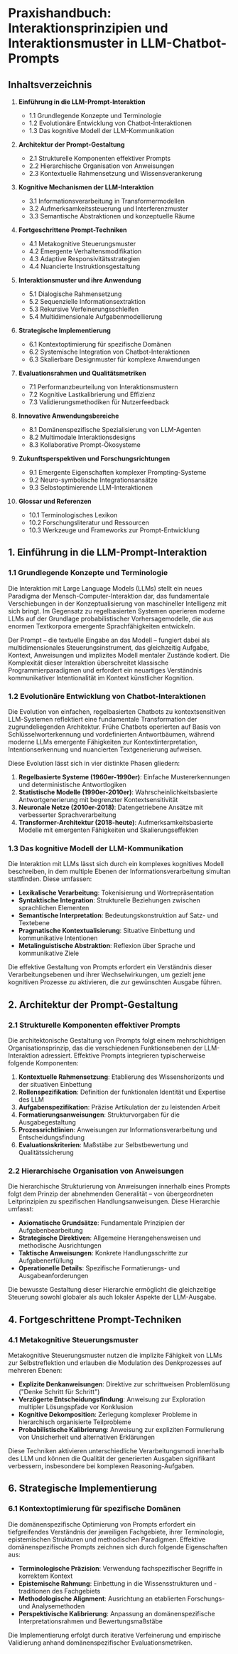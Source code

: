 # Praxishandbuch: Interaktionsprinzipien und Interaktionsmuster in LLM-Chatbot-Prompts

## Inhaltsverzeichnis

1. **Einführung in die LLM-Prompt-Interaktion**
   - 1.1 Grundlegende Konzepte und Terminologie
   - 1.2 Evolutionäre Entwicklung von Chatbot-Interaktionen
   - 1.3 Das kognitive Modell der LLM-Kommunikation

2. **Architektur der Prompt-Gestaltung**
   - 2.1 Strukturelle Komponenten effektiver Prompts
   - 2.2 Hierarchische Organisation von Anweisungen
   - 2.3 Kontextuelle Rahmensetzung und Wissensverankerung

3. **Kognitive Mechanismen der LLM-Interaktion**
   - 3.1 Informationsverarbeitung in Transformermodellen
   - 3.2 Aufmerksamkeitssteuerung und Interferenzmuster
   - 3.3 Semantische Abstraktionen und konzeptuelle Räume

4. **Fortgeschrittene Prompt-Techniken**
   - 4.1 Metakognitive Steuerungsmuster
   - 4.2 Emergente Verhaltensmodifikation
   - 4.3 Adaptive Responsivitätsstrategien
   - 4.4 Nuancierte Instruktionsgestaltung

5. **Interaktionsmuster und ihre Anwendung**
   - 5.1 Dialogische Rahmensetzung
   - 5.2 Sequenzielle Informationsextraktion
   - 5.3 Rekursive Verfeinerungsschleifen
   - 5.4 Multidimensionale Aufgabenmodellierung

6. **Strategische Implementierung**
   - 6.1 Kontextoptimierung für spezifische Domänen
   - 6.2 Systemische Integration von Chatbot-Interaktionen
   - 6.3 Skalierbare Designmuster für komplexe Anwendungen

7. **Evaluationsrahmen und Qualitätsmetriken**
   - 7.1 Performanzbeurteilung von Interaktionsmustern
   - 7.2 Kognitive Lastkalibrierung und Effizienz
   - 7.3 Validierungsmethodiken für Nutzerfeedback

8. **Innovative Anwendungsbereiche**
   - 8.1 Domänenspezifische Spezialisierung von LLM-Agenten
   - 8.2 Multimodale Interaktionsdesigns
   - 8.3 Kollaborative Prompt-Ökosysteme

9. **Zukunftsperspektiven und Forschungsrichtungen**
   - 9.1 Emergente Eigenschaften komplexer Prompting-Systeme
   - 9.2 Neuro-symbolische Integrationsansätze
   - 9.3 Selbstoptimierende LLM-Interaktionen

10. **Glossar und Referenzen**
    - 10.1 Terminologisches Lexikon
    - 10.2 Forschungsliteratur und Ressourcen
    - 10.3 Werkzeuge und Frameworks zur Prompt-Entwicklung

## 1. Einführung in die LLM-Prompt-Interaktion

### 1.1 Grundlegende Konzepte und Terminologie

Die Interaktion mit Large Language Models (LLMs) stellt ein neues Paradigma der Mensch-Computer-Interaktion dar, das fundamentale Verschiebungen in der Konzeptualisierung von maschineller Intelligenz mit sich bringt. Im Gegensatz zu regelbasierten Systemen operieren moderne LLMs auf der Grundlage probabilistischer Vorhersagemodelle, die aus enormen Textkorpora emergente Sprachfähigkeiten entwickeln.

Der Prompt – die textuelle Eingabe an das Modell – fungiert dabei als multidimensionales Steuerungsinstrument, das gleichzeitig Aufgabe, Kontext, Anweisungen und implizites Modell mentaler Zustände kodiert. Die Komplexität dieser Interaktion überschreitet klassische Programmierparadigmen und erfordert ein neuartiges Verständnis kommunikativer Intentionalität im Kontext künstlicher Kognition.

### 1.2 Evolutionäre Entwicklung von Chatbot-Interaktionen

Die Evolution von einfachen, regelbasierten Chatbots zu kontextsensitiven LLM-Systemen reflektiert eine fundamentale Transformation der zugrundeliegenden Architektur. Frühe Chatbots operierten auf Basis von Schlüsselworterkennung und vordefinierten Antwortbäumen, während moderne LLMs emergente Fähigkeiten zur Kontextinterpretation, Intentionserkennung und nuancierten Textgenerierung aufweisen.

Diese Evolution lässt sich in vier distinkte Phasen gliedern:

1. **Regelbasierte Systeme (1960er-1990er)**: Einfache Mustererkennungen und deterministische Antwortlogiken
2. **Statistische Modelle (1990er-2010er)**: Wahrscheinlichkeitsbasierte Antwortgenerierung mit begrenzter Kontextsensitivität
3. **Neuronale Netze (2010er-2018)**: Datengetriebene Ansätze mit verbesserter Sprachverarbeitung
4. **Transformer-Architektur (2018-heute)**: Aufmerksamkeitsbasierte Modelle mit emergenten Fähigkeiten und Skalierungseffekten

### 1.3 Das kognitive Modell der LLM-Kommunikation

Die Interaktion mit LLMs lässt sich durch ein komplexes kognitives Modell beschreiben, in dem multiple Ebenen der Informationsverarbeitung simultan stattfinden. Diese umfassen:

- **Lexikalische Verarbeitung**: Tokenisierung und Wortrepräsentation
- **Syntaktische Integration**: Strukturelle Beziehungen zwischen sprachlichen Elementen
- **Semantische Interpretation**: Bedeutungskonstruktion auf Satz- und Textebene
- **Pragmatische Kontextualisierung**: Situative Einbettung und kommunikative Intentionen
- **Metalinguistische Abstraktion**: Reflexion über Sprache und kommunikative Ziele

Die effektive Gestaltung von Prompts erfordert ein Verständnis dieser Verarbeitungsebenen und ihrer Wechselwirkungen, um gezielt jene kognitiven Prozesse zu aktivieren, die zur gewünschten Ausgabe führen.

## 2. Architektur der Prompt-Gestaltung

### 2.1 Strukturelle Komponenten effektiver Prompts

Die architektonische Gestaltung von Prompts folgt einem mehrschichtigen Organisationsprinzip, das die verschiedenen Funktionsebenen der LLM-Interaktion adressiert. Effektive Prompts integrieren typischerweise folgende Komponenten:

1. **Kontextuelle Rahmensetzung**: Etablierung des Wissenshorizonts und der situativen Einbettung
2. **Rollenspezifikation**: Definition der funktionalen Identität und Expertise des LLM
3. **Aufgabenspezifikation**: Präzise Artikulation der zu leistenden Arbeit
4. **Formatierungsanweisungen**: Strukturvorgaben für die Ausgabegestaltung
5. **Prozessrichtlinien**: Anweisungen zur Informationsverarbeitung und Entscheidungsfindung
6. **Evaluationskriterien**: Maßstäbe zur Selbstbewertung und Qualitätssicherung

### 2.2 Hierarchische Organisation von Anweisungen

Die hierarchische Strukturierung von Anweisungen innerhalb eines Prompts folgt dem Prinzip der abnehmenden Generalität – von übergeordneten Leitprinzipien zu spezifischen Handlungsanweisungen. Diese Hierarchie umfasst:

- **Axiomatische Grundsätze**: Fundamentale Prinzipien der Aufgabenbearbeitung
- **Strategische Direktiven**: Allgemeine Herangehensweisen und methodische Ausrichtungen
- **Taktische Anweisungen**: Konkrete Handlungsschritte zur Aufgabenerfüllung
- **Operationelle Details**: Spezifische Formatierungs- und Ausgabeanforderungen

Die bewusste Gestaltung dieser Hierarchie ermöglicht die gleichzeitige Steuerung sowohl globaler als auch lokaler Aspekte der LLM-Ausgabe.

## 4. Fortgeschrittene Prompt-Techniken

### 4.1 Metakognitive Steuerungsmuster

Metakognitive Steuerungsmuster nutzen die implizite Fähigkeit von LLMs zur Selbstreflektion und erlauben die Modulation des Denkprozesses auf mehreren Ebenen:

- **Explizite Denkanweisungen**: Direktive zur schrittweisen Problemlösung ("Denke Schritt für Schritt")
- **Verzögerte Entscheidungsfindung**: Anweisung zur Exploration multipler Lösungspfade vor Konklusion
- **Kognitive Dekomposition**: Zerlegung komplexer Probleme in hierarchisch organisierte Teilprobleme
- **Probabilistische Kalibrierung**: Anweisung zur expliziten Formulierung von Unsicherheit und alternativen Erklärungen

Diese Techniken aktivieren unterschiedliche Verarbeitungsmodi innerhalb des LLM und können die Qualität der generierten Ausgaben signifikant verbessern, insbesondere bei komplexen Reasoning-Aufgaben.

## 6. Strategische Implementierung

### 6.1 Kontextoptimierung für spezifische Domänen

Die domänenspezifische Optimierung von Prompts erfordert ein tiefgreifendes Verständnis der jeweiligen Fachgebiete, ihrer Terminologie, epistemischen Strukturen und methodischen Paradigmen. Effektive domänenspezifische Prompts zeichnen sich durch folgende Eigenschaften aus:

- **Terminologische Präzision**: Verwendung fachspezifischer Begriffe in korrektem Kontext
- **Epistemische Rahmung**: Einbettung in die Wissensstrukturen und -traditionen des Fachgebiets
- **Methodologische Alignment**: Ausrichtung an etablierten Forschungs- und Analysemethoden
- **Perspektivische Kalibrierung**: Anpassung an domänenspezifische Interpretationsrahmen und Bewertungsmaßstäbe

Die Implementierung erfolgt durch iterative Verfeinerung und empirische Validierung anhand domänenspezifischer Evaluationsmetriken.
